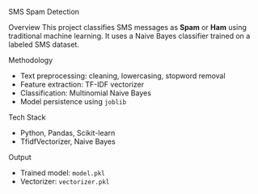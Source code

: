  SMS Spam Detection

Overview
This project classifies SMS messages as **Spam** or **Ham** using traditional machine learning. It uses a Naive Bayes classifier trained on a labeled SMS dataset.

Methodology
- Text preprocessing: cleaning, lowercasing, stopword removal
- Feature extraction: TF-IDF vectorizer
- Classification: Multinomial Naive Bayes
- Model persistence using `joblib`

 Tech Stack
- Python, Pandas, Scikit-learn
- TfidfVectorizer, Naive Bayes

Output
- Trained model: `model.pkl`
- Vectorizer: `vectorizer.pkl`


